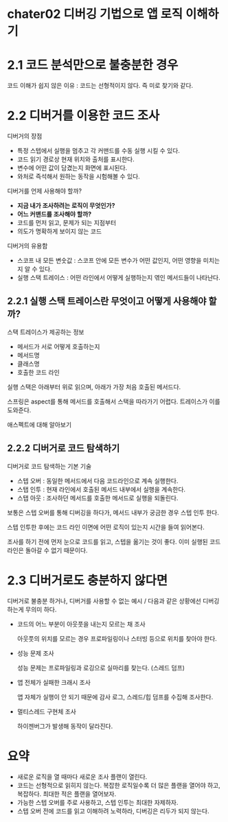 # chater02 디버깅 기법으로 앱 로직 이해하기

# 2.1 코드 분석만으로 불충분한 경우

코드 이해가 쉽지 않은 이유 : 코드는 선형적이지 않다. 즉 미로 찾기와 같다.

# 2.2 디버거를 이용한 코드 조사

디버거의 장점

- 특정 스텝에서 실행을 멈추고 각 커맨드를 수동 실행 시킬 수 있다.
- 코드 읽기 경로상 현재 위치와 출처를 표시한다.
- 변수에 어떤 값이 담겼는지 화면에 표시된다.
- 와처로 즉석해서 원하는 동작을 시험해볼 수 있다.

디버거를 언제 사용해야 할까?

- **지금 내가 조사하려는 로직이 무엇인가?**
- **어느 커맨드를 조사해야 할까?**
- 코드를 먼저 읽고, 문제가 되는 지점부터
- 의도가 명확하게 보이지 않는 코드

디버거의 유용함

- 스코프 내 모든 변숫값 : 스코프 안에 모든 변수가 어떤 값인지, 어떤 영향을 미치는지 알 수 있다.
- 실행 스택 트레이스 : 어떤 라인에서 어떻게 실행하는지 엮인 메서드들이 나타난다.

## 2.2.1 실행 스택 트레이스란 무엇이고 어떻게 사용해야 할까?

스택 트레이스가 제공하는 정보

- 메서드가 서로 어떻게 호출하는지
- 메서드명
- 클래스명
- 호출한 코드 라인

실행 스택은 아래부터 위로 읽으며, 아래가 가장 처음 호출된 메서드다.

스프링은 aspect를 통해 메서드를 호출해서 스택을 따라가기 어렵다. 트레이스가 이를 도와준다.

애스펙트에 대해 알아보기

## 2.2.2 디버거로 코드 탐색하기

디버거로 코드 탐색하는 기본 기술

- 스텝 오버 : 동일한 메서드에서 다음 코드라인으로 계속 실행한다.
- 스탭 인투 : 현재 라인에서 호출된 메서드 내부에서 실행을 계속한다.
- 스탭 아웃 : 조사하던 메서드를 호출한 메서드로 실행을 되돌린다.

보통은 스텝 오버를 통해 디버깅을 하다가, 메서드 내부가 궁금한 경우 스텝 인투 한다.

스텝 인투한 후에는 코드 라인 이면에 어떤 로직이 있는지 시간을 들여 읽어본다.

조사를 하기 전에 먼저 눈으로 코드를 읽고, 스텝을 옮기는 것이 좋다. 이미 실행된 코드 라인은 돌아갈 수 없기 때문이다.

# 2.3 디버거로도 충분하지 않다면

디버거로 불충분 하거나, 디버거를 사용할 수 없는 예시 / 다음과 같은 상황에선 디버깅 하는게 무의미 하다.

- 코드의 어느 부분이 아웃풋을 내는지 모르는 채 조사
    
    아웃풋의 위치를 모르는 경우 프로파일링이나 스터빙 등으로 위치를 찾아야 한다.
    
- 성능 문제 조사
    
    성능 문제는 프로파일링과 로깅으로 실마리를 찾는다. (스레드 덤프)
    
- 앱 전체가 실패한 크래시 조사
    
    앱 자체가 실행이 안 되기 때문에 감사 로그, 스레드/힙 덤프를 수집해 조사한다.
    
- 멀티스레드 구현체 조사
    
    하이젠버그가 발생해 동작이 달라진다.
    

# 요약

- 새로운 로직을 열 때마다 새로운 조사 플랜이 열린다.
- 코드는 선형적으로 읽히지 않는다. 복잡한 로직일수록 더 많은 플랜을 열어야 하고, 복잡하다. 최대한 적은 플랜을 열어보자.
- 가능한 스텝 오버를 주로 사용하고, 스텝 인투는 최대한 자제하자.
- 스텝 오버 전에 코드를 읽고 이해하려 노력하라, 디버깅은 리두가 되지 않는다.
